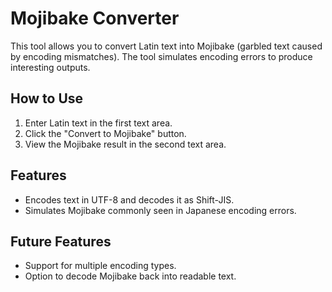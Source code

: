 # Mojibake Converter

This tool allows you to convert Latin text into Mojibake (garbled text caused by encoding mismatches). The tool simulates encoding errors to produce interesting outputs.

## How to Use
1. Enter Latin text in the first text area.
2. Click the "Convert to Mojibake" button.
3. View the Mojibake result in the second text area.

## Features
- Encodes text in UTF-8 and decodes it as Shift-JIS.
- Simulates Mojibake commonly seen in Japanese encoding errors.

## Future Features
- Support for multiple encoding types.
- Option to decode Mojibake back into readable text.
